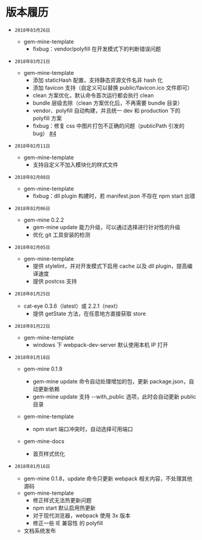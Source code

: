 # 版本履历

* `2018年03月26日`

  * gem-mine-template
    * fixbug：vendor/polyfill 在开发模式下的判断错误问题

* `2018年03月21日`

  * gem-mine-template
    * 添加 staticHash 配置，支持静态资源文件名非 hash 化
    * 添加 favicon 支持（自定义可以替换 public/favicon.ico 文件即可）
    * clean 方案优化，默认命令首次运行都会执行 clean
    * bundle 层级去除（clean 方案优化后，不再需要 bundle 目录）
    * vendor、polyfill 自动构建，并且统一 dev 和 production 下的 polyfill 方案
    * fixbug：修复 css 中图片打包不正确的问题（publicPath 引发的 bug） [#4](https://github.com/gem-mine/gem-mine/issues/3)

* `2018年02月11日`
  * gem-mine-template
    * 支持自定义不加入模块化的样式文件
* `2018年02月08日`

  * gem-mine-template
    * fixbug：dll plugin 构建时，若 manifest.json 不存在 npm start 出错

* `2018年02月06日`

  * gem-mine 0.2.2
    * gem-mine update 能力升级，可以通过选择进行针对性的升级
    * 优化 git 工具安装的检测

* `2018年02月05日`

  * gem-mine-template
    * 提供 stylelint，并对开发模式下启用 cache 以及 dll plugin，提高编译速度
    * 提供 postcss 支持

* `2018年01月25日`

  * cat-eye 0.3.6（latest）或 2.2.1（next）
    * 提供 getState 方法，在任意地方直接获取 store

* `2018年01月22日`

  * gem-mine-template
    * windows 下 webpack-dev-server 默认使用本机 IP 打开

* `2018年01月18日`

  * gem-mine 0.1.9

    * gem-mine update 命令自动处理增加的包，更新 package.json，自动更新依赖
    * gem-mine update 支持 --with_public 选项，此时会自动更新 public 目录

  * gem-mine-template
    * npm start 端口冲突时，自动选择可用端口
  * gem-mine-docs
    * 首页样式优化

* `2018年01月16日`

  * gem-mine 0.1.8，update 命令只更新 webpack 相关内容，不处理其他源码
  * gem-mine-template
    * 修正样式无法热更新问题
    * npm start 默认启用热更新
    * 对于现代浏览器，webpack 使用 3x 版本
    * 修正一些 IE 兼容性 的 polyfill
  * 文档系统发布
